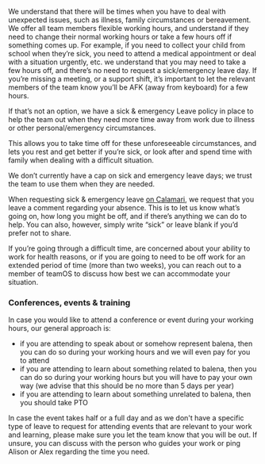 We understand that there will be times when you have to deal with unexpected issues, such as illness, family circumstances or bereavement. We offer all team members flexible working hours, and understand if they need to change their normal working hours or take a few hours off if something comes up. For example, if you need to collect your child from school when they’re sick, you need to attend a medical appointment or deal with a situation urgently, etc. we understand that you may need to take a few hours off, and there’s no need to request a sick/emergency leave day. If you’re missing a meeting, or a support shift, it’s important to let the relevant members of the team know you’ll be AFK (away from keyboard) for a few hours.

If that’s not an option, we have a sick & emergency Leave policy in place to help the team out when they need more time away from work due to illness or other personal/emergency circumstances. 

This allows you to take time off for these unforeseeable circumstances, and lets you rest and get better if you’re sick, or look after and spend time with family when dealing with a difficult situation. 

We don’t currently have a cap on sick and emergency leave days; we trust the team to use them when they are needed. 

When requesting sick & emergency leave [on Calamari](https://github.com/balena-io/balena-io/wiki/Calamari), we request that you leave a comment regarding your absence. This is to let us know what’s going on, how long you might be off, and if there’s anything we can do to help. You can also, however, simply write “sick” or leave blank if you’d prefer not to share. 

If you’re going through a difficult time, are concerned about your ability to work for health reasons, or if you are going to need to be off work for an extended period of time (more than two weeks), you can reach out to a member of teamOS to discuss how best we can accommodate your situation. 

### Conferences, events & training

In case you would like to attend a conference or event during your working hours, our general approach is: 

* if you are attending to speak about or somehow represent balena, then you can do so during your working hours and we will even pay for you to attend
* if you are attending to learn about something related to balena, then you can do so during your working hours but you will have to pay your own way (we advise that this should be no more than 5 days per year)
* if you are attending to learn about something unrelated to balena, then you should take PTO

In case the event takes half or a full day and as we don't have a specific type of leave to request for attending events that are relevant to your work and learning, please make sure you let the team know that you will be out. If unsure, you can discuss with the person who guides your work or ping Alison or Alex regarding the time you need.  